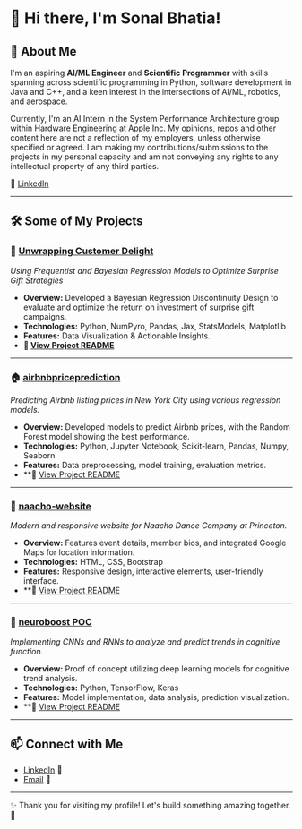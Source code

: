 # 👋 Hi there, I'm Sonal Bhatia!

## 🚀 About Me
I'm an aspiring **AI/ML Engineer** and **Scientific Programmer** with skills spanning across scientific programming in Python, software development in Java and C++, and a keen interest in the intersections of AI/ML, robotics, and aerospace. 

Currently, I'm an AI Intern in the System Performance Architecture group within Hardware Engineering at Apple Inc. My opinions, repos and other content here are not a reflection of my employers, unless otherwise specified or agreed. I am making my contributions/submissions to the projects in my personal capacity and am not conveying any rights to any intellectual property of any third parties.

🔗 [LinkedIn](https://www.linkedin.com/in/sbhatia1216)

---

## 🛠️ Some of My Projects

### 💄 [Unwrapping Customer Delight](https://github.com/s-bhatia1216/unwrapping-customer-delight)
*Using Frequentist and Bayesian Regression Models to Optimize Surprise Gift Strategies*

- **Overview:** Developed a Bayesian Regression Discontinuity Design to evaluate and optimize the return on investment of surprise gift campaigns.
- **Technologies:** Python, NumPyro, Pandas, Jax, StatsModels, Matplotlib
- **Features:** Data Visualization & Actionable Insights.
- **📄 [View Project README](https://github.com/s-bhatia1216/unwrapping-customer-delight/blob/main/README.md)**

---
### 🏠 [airbnbpriceprediction](https://github.com/s-bhatia1216/airbnbpriceprediction)
*Predicting Airbnb listing prices in New York City using various regression models.*

- **Overview:** Developed models to predict Airbnb prices, with the Random Forest model showing the best performance.
- **Technologies:** Python, Jupyter Notebook, Scikit-learn, Pandas, Numpy, Seaborn
- **Features:** Data preprocessing, model training, evaluation metrics.
- **📄 [View Project README](https://github.com/s-bhatia1216/airbnbpriceprediction/blob/main/README.md)

---

### 🕺 [naacho-website](https://github.com/s-bhatia1216/naacho-website)
*Modern and responsive website for Naacho Dance Company at Princeton.*

- **Overview:** Features event details, member bios, and integrated Google Maps for location information.
- **Technologies:** HTML, CSS, Bootstrap
- **Features:** Responsive design, interactive elements, user-friendly interface.
- **📄 [View Project README](https://github.com/s-bhatia1216/naacho-website/blob/main/README.md)

---

### 🧠 [neuroboost POC](https://github.com/s-bhatia1216/neuroboost)
*Implementing CNNs and RNNs to analyze and predict trends in cognitive function.*

- **Overview:** Proof of concept utilizing deep learning models for cognitive trend analysis.
- **Technologies:** Python, TensorFlow, Keras
- **Features:** Model implementation, data analysis, prediction visualization.
- **📄 [View Project README](https://github.com/s-bhatia1216/neuroboost/blob/main/README.md)

---

## 📫 Connect with Me
- [LinkedIn](https://www.linkedin.com/in/sbhatia1216) 🔗
- [Email](mailto:sbhatia1216@gmail.com) 📧

---

✨ Thank you for visiting my profile! Let's build something amazing together. 🚀
